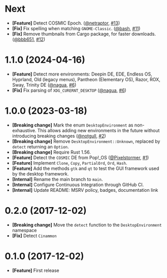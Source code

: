 # Next

- **[Feature]** Detect COSMIC Epoch. ([@netraptor](https://github.com/netraptor), [#13](https://github.com/demurgos/detect-desktop-environment/pull/13))
- **[Fix]** Fix spelling when matching `GNOME-Classic`. ([@bash](https://github.com/bash), [#11](https://github.com/demurgos/detect-desktop-environment/pull/11))
- **[Fix]** Remove thumbnails from Cargo package, for faster downloads. ([@bbb651](https://github.com/bbb651), [#12](https://github.com/demurgos/detect-desktop-environment/pull/12))

# 1.1.0 (2024-04-16)

- **[Feature]** Detect more environments: Deepin DE, EDE, Endless OS, Hyprland, Old (legacy menus), Pantheon (Elementary OS), Razor, ROX, Sway, Trinity DE ([@nagua](https://github.com/nagua), [#6](https://github.com/demurgos/detect-desktop-environment/pull/6))
- **[Fix]** Fix parsing of `XDG_CURERNT_DESKTOP` ([@nagua](https://github.com/nagua), [#6](https://github.com/demurgos/detect-desktop-environment/pull/6))

# 1.0.0 (2023-03-18)

- **[Breaking change]** Mark the enum `DesktopEnvironment` as non-exhaustive. This allows adding new environments in
  the future without introducing breaking changes ([@notgull](https://github.com/notgull), [#2](https://github.com/demurgos/detect-desktop-environment/pull/2))
- **[Breaking change]** Remove `DesktopEnvironment::Unknown`, replaced by `detect` returning an `Option`.
- **[Breaking change]** Require Rust 1.56.
- **[Feature]** Detect the `COSMIC` DE from Pop!_OS ([@Pixelstormer](https://github.com/Pixelstormer), [#1](https://github.com/demurgos/detect-desktop-environment/pull/1))
- **[Feature]** Implement `Clone`, `Copy`, `PartialOrd`, `Ord`, `Hash`.
- **[Feature]** Add the methods `gtk` and `qt` to test the GUI framework used by the desktop framework.
- **[Internal]** Rename the main branch to `main`.
- **[Internal]** Configure Continuous Integration through GitHub CI.
- **[Internal]** Update README: MSRV policy, badges, documentation link

# 0.2.0 (2017-12-02)

- **[Breaking change]** Move the `detect` function to the `DesktopEnvironment` namespace
- **[Fix]** Detect `Cinammon`

# 0.1.0 (2017-12-02)

- **[Feature]** First release
